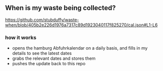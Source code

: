 ## When is my waste being collected?
  https://github.com/stubduffy/waste-when/blob/405b2e226d1976a7317c89d1923040117f825270/cal.json#L1-L6
  
  ### how it works
  - opens the hamburg Abfuhrkalendar on a daily basis, and fills in my details to see the latest dates
  - grabs the relevant dates and stores them
  - pushes the update back to this repo
  
